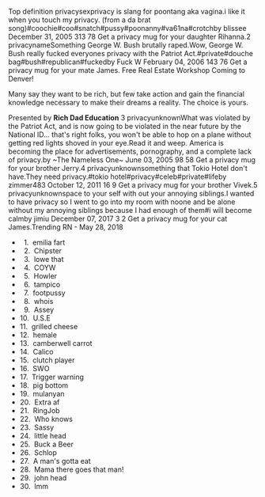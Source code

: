 Top definition privacysexprivacy is slang for poontang aka vagina.i like it when you touch my privacy. (from a da brat song)#coochie#coo#snatch#pussy#poonanny#va61na#crotchby blissee December 31, 2005 313 78 Get a privacy mug for your daughter Rihanna.2 privacynameSomething George W. Bush brutally raped.Wow, George W. Bush really fucked everyones privacy with the Patriot Act.#private#douche bag#bush#republican#fuckedby Fuck W February 04, 2006 143 76 Get a privacy mug for your mate James. Free Real Estate Workshop Coming to Denver!

Many say they want to be rich, but few take action and gain the financial knowledge necessary to make their dreams a reality. The choice is yours.

Presented by **Rich Dad Education** 3 privacyunknownWhat was violated by the Patriot Act, and is now going to be violated in the near future by the National ID... that's right folks, you won't be able to hop on a plane without getting red lights shoved in your eye.Read it and weep. America is becoming the place for advertisements, pornography, and a complete lack of privacy.by ~The Nameless One~ June 03, 2005 98 58 Get a privacy mug for your brother Jerry.4 privacyunknownsomething that Tokio Hotel don't have.They need privacy.#tokio hotel#privacy#celeb#private#lifeby zimmer483 October 12, 2011 16 9 Get a privacy mug for your brother Vivek.5 privacyunknownspace to your self with out your annoying siblings.I wanted to have privacy so I went to go into my room with noone and be alone without my annoying siblings because I had enough of them#i will become calmby jimiu December 07, 2017 3 2 Get a privacy mug for your cat James.Trending RN - May 28, 2018

*     1.  emilia fart
*     2.  Chipster
*     3.  lowe that
*     4.  COYW
*     5.  Howler
*     6.  tampico
*     7.  footpussy
*     8.  whois
*     9.  Assey
*   10.  U.S.E
*   11.  grilled cheese
*   12.  hemale
*   13.  camberwell carrot
*   14.  Calico
*   15.  clutch player
*   16.  SWO
*   17.  Trigger warning
*   18.  pig bottom
*   19.  mulanyan
*   20.  Extra af
*   21.  RingJob
*   22.  Who knows
*   23.  Sassy
*   24.  little head
*   25.  Buck a Beer
*   26.  Schlop
*   27.  A man's gotta eat
*   28.  Mama there goes that man!
*   29.  john head
*   30.  lmm